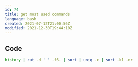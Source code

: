 ```yaml
---
id: 74
title: get most used commands
language: bash
created: 2021-07-12T21:00:56Z
modified: 2021-12-30T19:44:10Z
---
```


## Code

```bash
history | cut -d ' ' -f6- | sort | uniq -c | sort -k1 -nr
```

<!-- end -->

